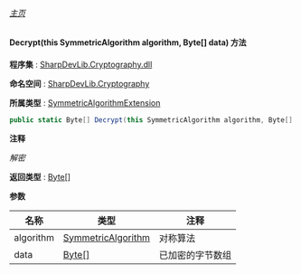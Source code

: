 ###### [主页](./Index.md "主页")

#### Decrypt(this SymmetricAlgorithm algorithm, Byte[] data) 方法

**程序集** : [SharpDevLib.Cryptography.dll](./SharpDevLib.Cryptography.assembly.md "SharpDevLib.Cryptography.dll")

**命名空间** : [SharpDevLib.Cryptography](./SharpDevLib.Cryptography.namespace.md "SharpDevLib.Cryptography")

**所属类型** : [SymmetricAlgorithmExtension](./SharpDevLib.Cryptography.SymmetricAlgorithmExtension.md "SymmetricAlgorithmExtension")

``` csharp
public static Byte[] Decrypt(this SymmetricAlgorithm algorithm, Byte[] data)
```

**注释**

*解密*



**返回类型** : [Byte\[\]](https://learn.microsoft.com/en-us/dotnet/api/system.byte[] "Byte\[\]")


**参数**

|名称|类型|注释|
|---|---|---|
|algorithm|[SymmetricAlgorithm](https://learn.microsoft.com/en-us/dotnet/api/system.security.cryptography.symmetricalgorithm "SymmetricAlgorithm")|对称算法|
|data|[Byte\[\]](https://learn.microsoft.com/en-us/dotnet/api/system.byte[] "Byte\[\]")|已加密的字节数组|



